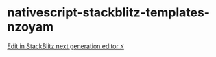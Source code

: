 # nativescript-stackblitz-templates-nzoyam

[Edit in StackBlitz next generation editor ⚡️](https://stackblitz.com/~/github.com/AsmodeyLostHaven/nativescript-stackblitz-templates-nzoyam)